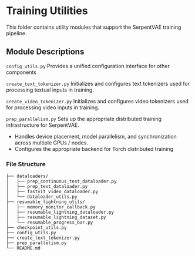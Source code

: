 # Training Utilities 
This folder contains utility modules that support the SerpentVAE training pipeline. 

## Module Descriptions 
`config_utils.py`
Provides a unified configuration interface for other components 

`create_text_tokenizer.py` 
Initializes and configures text tokenizers used for processing textual inputs in training. 

`create_video_tokenizer.py`
Initializes and configures video tokenizers used for processing video inputs in training. 

`prep_parallelism.py` 
Sets up the appropriate distributed training infrastructure for SerpentVAE. 
- Handles device placement, model parallelism, and synchronization across multiple GPUs / nodes. 
- Configures the appropriate backend for Torch distributed training 

### File Structure 
```train_utils/
├── dataloaders/
│   ├── prep_continuous_test_dataloader.py
│   ├── prep_text_dataloader.py
│   ├── fastvit_video_dataloader.py
│   └── dataloader_utils.py
├── resumable_lightning_utils/
│   ├── memory_monitor_callback.py
│   ├── resumable_lightning_dataloader.py
│   ├── resumable_lightning_dataset.py
│   └── resumable_progress_bar.py
├── checkpoint_utils.py
├── config_utils.py
├── create_text_tokenizer.py
├── prep_parallelism.py
└── README.md
```